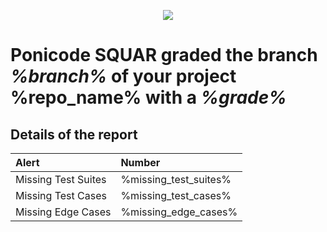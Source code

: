 <p align="center">
<img src="https://uploads-ssl.webflow.com/5f85a5ab7da846bd78f988af/5fb398a89699fb39f6afeb4b_1.%20Mark.svg">

# Ponicode SQUAR graded the branch __*%branch%*__ of your project %repo_name% with a __*%grade%*__
</p>

## Details of the report

| Alert | Number |
| :--- | :--- |
| Missing Test Suites | %missing_test_suites% |
| Missing Test Cases | %missing_test_cases% |
| Missing Edge Cases | %missing_edge_cases% |
